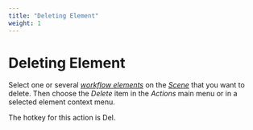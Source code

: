 ```yaml
---
title: "Deleting Element"
weight: 1
---
```



# Deleting Element

Select one or several [_workflow elements_](workflow-elements-and-connections.md) on the [_Scene_](workflow-designer-window-components.md) that you want to delete. Then choose the _Delete_ item in the _Actions_ main menu or in a selected element context menu.

The hotkey for this action is Del.
